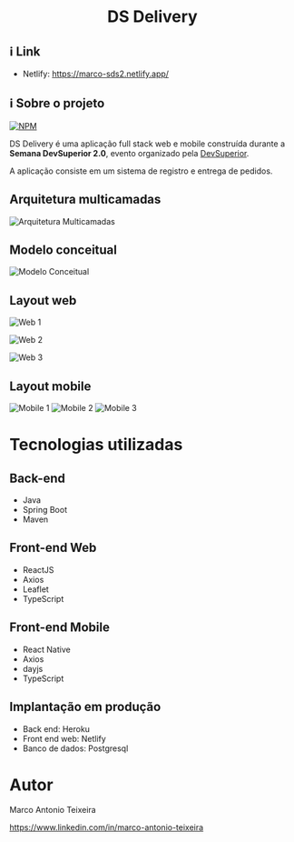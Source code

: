 
<h1 align="center">
DS Delivery
</h1>


## :information_source: Link 

- Netlify: https://marco-sds2.netlify.app/




## :information_source: Sobre o projeto

[![NPM](https://img.shields.io/npm/l/react)](https://github.com/MarcoAntonioTeixeira/dsdeliver-sds2/blob/main/LICENSE) 


DS Delivery é uma aplicação full stack web e mobile construída durante a  **Semana DevSuperior 2.0**, evento organizado pela [DevSuperior](https://devsuperior.com "Site da DevSuperior").

A aplicação consiste em um sistema de registro e entrega de pedidos.



## Arquitetura multicamadas
![Arquitetura Multicamadas](https://github.com/MarcoAntonioTeixeira/assets/blob/main/sd2/camadas.png)


## Modelo conceitual
![Modelo Conceitual](https://github.com/MarcoAntonioTeixeira/assets/blob/main/sd2/modelo-conceitual.png)



## Layout web
![Web 1](https://github.com/MarcoAntonioTeixeira/assets/blob/main/sd2/web1.png)

![Web 2](https://github.com/MarcoAntonioTeixeira/assets/blob/main/sd2/web2.png)

![Web 3](https://github.com/MarcoAntonioTeixeira/assets/blob/main/sd2/web3.png)

## Layout mobile
![Mobile 1](https://github.com/MarcoAntonioTeixeira/assets/blob/main/sd2/mobile1.png) ![Mobile 2](https://github.com/MarcoAntonioTeixeira/assets/blob/main/sd2/mobile2.png) 
![Mobile 3](https://github.com/MarcoAntonioTeixeira/assets/blob/main/sd2/mobile3.png)

# Tecnologias utilizadas
## Back-end
* Java
* Spring Boot
* Maven

## Front-end Web

-  ReactJS
-  Axios
-  Leaflet
-  TypeScript


## Front-end Mobile

-  React Native
-  Axios
-  dayjs
-  TypeScript

## Implantação em produção
- Back end: Heroku
- Front end web: Netlify
- Banco de dados: Postgresql


# Autor

Marco Antonio Teixeira

https://www.linkedin.com/in/marco-antonio-teixeira

